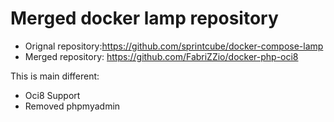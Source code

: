 # Merged docker lamp repository

- Orignal repository:https://github.com/sprintcube/docker-compose-lamp
- Merged repository: https://github.com/FabriZZio/docker-php-oci8

This is main different:

- Oci8 Support
- Removed phpmyadmin
